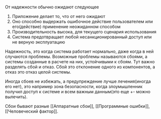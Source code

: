 От надежности обычно ожидают следующее

1. Приложение делает то, что от него ожидают
2. Оно способно выдержать ошибочное действие пользователем или его(действие) применение неожиданном способом
3. Производительность высока, для текущего сценария использования
4. Система предотвращает любой несанкционированный доступ или не верную эксплуатацию

Надежность, это когда система работает нормально, даже когда в ней случаются проблемы. Возможные проблемы называются сбоями, а системы созданные в расчете на них, устойчивыми к сбоям. Тут важно разделять сбой и отказ. Сбой это отклонение одного из компонентов, а отказ это отказ целой системы.

Иногда сбоев не избежать, а предупреждение лучше лечения(иногда его нет), это например зона безопасности, когда злоумышленник получил доступ к системе и всем важным данным(это еще +- можно вылечить).

Сбои бывают разные [[Аппаратные сбои]], [[Программные ошибки]], [[Человеческий фактор]].